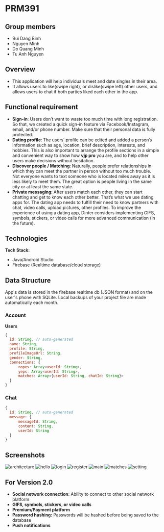 # PRM391
## Group members
* Bui Dang Binh
* Nguyen Minh
* Do Quang Minh
* Tu Anh Nguyen

## Overview
- This application will help individuals meet and date singles in their area.
- It allows users to like(swipe right), or dislike(swipe left) other users, and allows users to chat if both parties liked each other in the app.

## Functional requirement
- **Sign-in**: Users don’t want to waste too much time with long registration. So that, we created a quick sign-in feature via Facebook/Instagram, email, and/or phone number. Make sure that their personal data is fully protected.
- **Dating profile**: The users’ profile can be edited and added a person’s information such as age, location, brief description, interests, and hobbies. This is also important to arrange the profile sections in a simple and convenient way to show how **vjp pro** you are, and to help other users make decisions without hesitation.
- **Discover people / Matching**: Naturally, people prefer relationships in which they can meet the partner in person without too much trouble. Not everyone wants to text someone who is located miles away as it is less likely to meet them. The great option is people living in the same city or at least the same state.
- **Private messaging**: After users match each other, they can start chatting and get to know each other better. That’s what we use dating apps for. The dating app needs to fulfill their need to know partners with chat, video calls, upload pictures, other profiles. To improve the experience of using a dating app, Dinter considers implementing GIFS, symbols, stickers, or video calls for more advanced communication (in the future).

## Technologies

**Tech Stack:**

- Java/Android Studio
- Firebase (Realtime database/cloud storage)

## Data Structure

App's data is stored in the firebase realtime db (JSON format) and on the user's phone with SQLite. Local backups of your project file are made automatically each month.

### Account
**Users**
```javascript
{
  id: String, // auto-generated
  name: String,
  profile: String,
  profileImageUrl: String,
  gender: String,
  connections: {
      nopes: Array<userId: String>,
      yeps: Array<userId: String>,
      matches: Array<{userId: String, chatId: String}>
  }
}
```

### Chat

```javascript
{
  id: String, // auto-generated
  message: {
      messageId: String,
      content: String,
      userId: String
  }
}
```

## Screenshots

![architecture](./doc/architecture.png)
![hello](./doc/hello.png)
![login](./doc/login.png)
![register](./doc/register.png)
![main](./doc/main.png)
![matches](./doc/matches.png)
![setting](./doc/setting.png)

## For Version 2.0

- **Social network connection:** Ability to connect to other social network platform
- **GIFS, symbols, stickers, or video calls**
- **Premium/Payment platform**
- **Password hashing:** Passwords will be hashed before being saved to the database
- **Push notifications**
